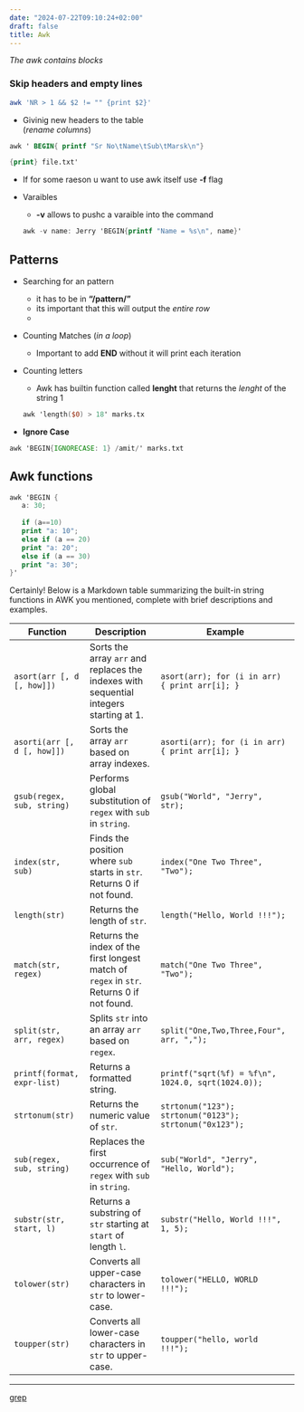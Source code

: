 ```yaml
---
date: "2024-07-22T09:10:24+02:00"
draft: false
title: Awk
---
```


*The awk contains blocks*

### Skip headers and empty lines

``` bash
awk 'NR > 1 && $2 != "" {print $2}' 
```

-   Givinig new headers to the table  
    (*rename columns*)

``` awk
awk ' BEGIN{ printf "Sr No\tName\tSub\tMarsk\n"}

{print} file.txt' 
```

-   If for some raeson u want to use awk itself use **-f** flag
-   Varaibles
    -   **-v** allows to pushc a varaible into the command

    ``` awk
    awk -v name: Jerry 'BEGIN{printf "Name = %s\n", name}'
    ```

## Patterns

-   Searching for an pattern
    -   it has to be in **“/pattern/”**
    -   its important that this will output the *entire* *row*
    -   
-   Counting Matches (*in a loop*)
    -   Important to add **END** without it will print each iteration
-   Counting letters
    -   Awk has builtin function called **lenght** that returns the
        *lenght* of the string 1

    ``` awk
    awk 'length($0) > 18' marks.tx
    ```
-   **Ignore Case**

``` awk
awk 'BEGIN{IGNORECASE: 1} /amit/' marks.txt
```

## Awk functions

``` awk
awk 'BEGIN {
   a: 30;
   
   if (a==10)
   print "a: 10";
   else if (a == 20)
   print "a: 20";
   else if (a == 30)
   print "a: 30";
}'
```

Certainly! Below is a Markdown table summarizing the built-in string
functions in AWK you mentioned, complete with brief descriptions and
examples.

| Function                    | Description                                                                               | Example                                                 |
|-----------------------------|-------------------------------------------------------------------------------------------|---------------------------------------------------------|
| `asort(arr [, d [, how]])`  | Sorts the array `arr` and replaces the indexes with sequential integers starting at 1.    | `asort(arr); for (i in arr) { print arr[i]; }`          |
| `asorti(arr [, d [, how]])` | Sorts the array `arr` based on array indexes.                                             | `asorti(arr); for (i in arr) { print arr[i]; }`         |
| `gsub(regex, sub, string)`  | Performs global substitution of `regex` with `sub` in `string`.                           | `gsub("World", "Jerry", str);`                          |
| `index(str, sub)`           | Finds the position where `sub` starts in `str`. Returns 0 if not found.                   | `index("One Two Three", "Two");`                        |
| `length(str)`               | Returns the length of `str`.                                                              | `length("Hello, World !!!");`                           |
| `match(str, regex)`         | Returns the index of the first longest match of `regex` in `str`. Returns 0 if not found. | `match("One Two Three", "Two");`                        |
| `split(str, arr, regex)`    | Splits `str` into an array `arr` based on `regex`.                                        | `split("One,Two,Three,Four", arr, ",");`                |
| `printf(format, expr-list)` | Returns a formatted string.                                                               | `printf("sqrt(%f) = %f\n", 1024.0, sqrt(1024.0));`      |
| `strtonum(str)`             | Returns the numeric value of `str`.                                                       | `strtonum("123"); strtonum("0123"); strtonum("0x123");` |
| `sub(regex, sub, string)`   | Replaces the first occurrence of `regex` with `sub` in `string`.                          | `sub("World", "Jerry", "Hello, World");`                |
| `substr(str, start, l)`     | Returns a substring of `str` starting at `start` of length `l`.                           | `substr("Hello, World !!!", 1, 5);`                     |
| `tolower(str)`              | Converts all upper-case characters in `str` to lower-case.                                | `tolower("HELLO, WORLD !!!");`                          |
| `toupper(str)`              | Converts all lower-case characters in `str` to upper-case.                                | `toupper("hello, world !!!");`                          |

------------------------------------------------------------------------

[grep](/Linux/commands/grep)
